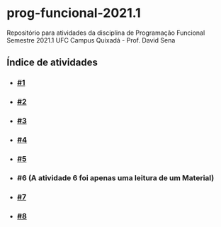 # prog-funcional-2021.1
Repositório para atividades da disciplina de Programação Funcional
Semestre 2021.1 UFC Campus Quixadá - Prof. David Sena

## Índice de atividades
- ### [#1](%2301)
- ### [#2](%2302)
- ### [#3](%2303)
- ### [#4](%2304)
- ### [#5](%2305)
- ### #6 (A atividade 6 foi apenas uma leitura de um Material)
- ### [#7](%2307)
- ### [#8](%2308)
